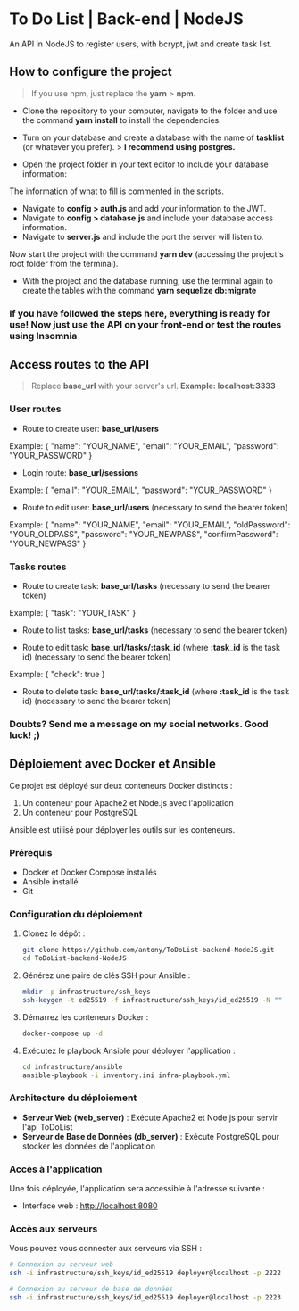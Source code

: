# To Do List | Back-end | NodeJS

An API in NodeJS to register users, with bcrypt, jwt and create task list.

## How to configure the project

> If you use npm, just replace the **yarn** > **npm**.

* Clone the repository to your computer, navigate to the folder and use the command **yarn install** to install the dependencies.
* Turn on your database and create a database with the name of **tasklist** (or whatever you prefer). > **I recommend using postgres.**

* Open the project folder in your text editor to include your database information:

The information of what to fill is commented in the scripts.

* Navigate to **config > auth.js** and add your information to the JWT.
* Navigate to **config > database.js** and include your database access information.
* Navigate to **server.js** and include the port the server will listen to.

Now start the project with the command **yarn dev** (accessing the project's root folder from the terminal).

* With the project and the database running, use the terminal again to create the tables with the command **yarn sequelize db:migrate**

### If you have followed the steps here, everything is ready for use! Now just use the API on your front-end or test the routes using Insomnia

## Access routes to the API

> Replace **base_url** with your server's url. **Example: localhost:3333**

### User routes

* Route to create user: **base_url/users**

Example: {
          "name": "YOUR_NAME",
          "email": "YOUR_EMAIL",
          "password": "YOUR_PASSWORD"
         }

* Login route: **base_url/sessions**

Example: {
           "email": "YOUR_EMAIL",
           "password": "YOUR_PASSWORD"
         }

* Route to edit user: **base_url/users** (necessary to send the bearer token)

Example: {
           "name": "YOUR_NAME",
           "email": "YOUR_EMAIL",
           "oldPassword": "YOUR_OLDPASS",
           "password": "YOUR_NEWPASS",
           "confirmPassword": "YOUR_NEWPASS"
         }

### Tasks routes

* Route to create task: **base_url/tasks** (necessary to send the bearer token)

Example: {
           "task": "YOUR_TASK"
         }

* Route to list tasks: **base_url/tasks** (necessary to send the bearer token)

* Route to edit task: **base_url/tasks/:task_id** (where **:task_id** is the task id) (necessary to send the bearer token)

Example: {
           "check": true
         }

* Route to delete task: **base_url/tasks/:task_id** (where **:task_id** is the task id) (necessary to send the bearer token)

### Doubts? Send me a message on my social networks. Good luck! ;)

## Déploiement avec Docker et Ansible

Ce projet est déployé sur deux conteneurs Docker distincts :

1. Un conteneur pour Apache2 et Node.js avec l'application
2. Un conteneur pour PostgreSQL

Ansible est utilisé pour déployer les outils sur les conteneurs.

### Prérequis

* Docker et Docker Compose installés
* Ansible installé
* Git

### Configuration du déploiement

1. Clonez le dépôt :

   ```bash
   git clone https://github.com/antony/ToDoList-backend-NodeJS.git
   cd ToDoList-backend-NodeJS
   ```

2. Générez une paire de clés SSH pour Ansible :

   ```bash
   mkdir -p infrastructure/ssh_keys
   ssh-keygen -t ed25519 -f infrastructure/ssh_keys/id_ed25519 -N ""
   ```

3. Démarrez les conteneurs Docker :

   ```bash
   docker-compose up -d
   ```

4. Exécutez le playbook Ansible pour déployer l'application :

   ```bash
   cd infrastructure/ansible
   ansible-playbook -i inventory.ini infra-playbook.yml
   ```

### Architecture du déploiement

* **Serveur Web (web_server)** : Exécute Apache2 et Node.js pour servir l'api ToDoList
* **Serveur de Base de Données (db_server)** : Exécute PostgreSQL pour stocker les données de l'application

### Accès à l'application

Une fois déployée, l'application sera accessible à l'adresse suivante :

* Interface web : <http://localhost:8080>

### Accès aux serveurs

Vous pouvez vous connecter aux serveurs via SSH :

```bash
# Connexion au serveur web
ssh -i infrastructure/ssh_keys/id_ed25519 deployer@localhost -p 2222

# Connexion au serveur de base de données
ssh -i infrastructure/ssh_keys/id_ed25519 deployer@localhost -p 2223
```

